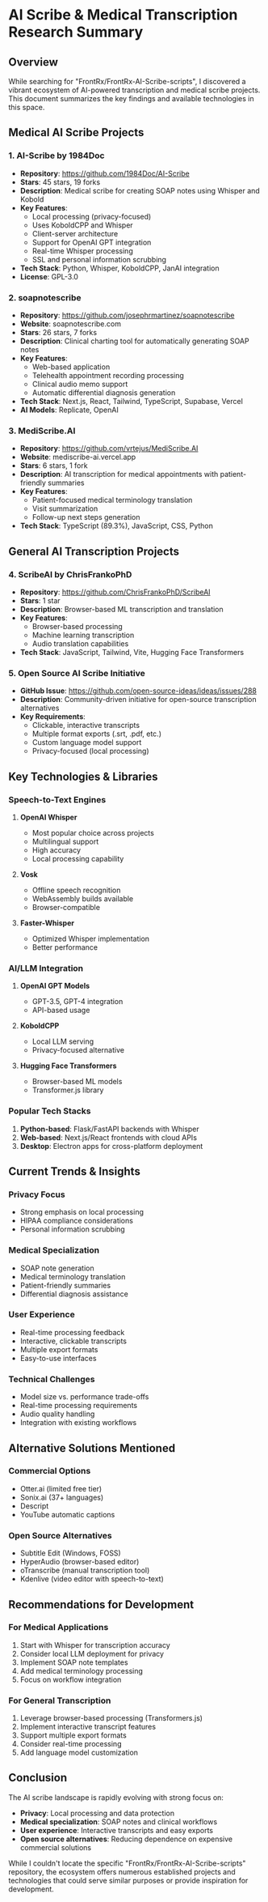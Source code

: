 # AI Scribe & Medical Transcription Research Summary

## Overview
While searching for "FrontRx/FrontRx-AI-Scribe-scripts", I discovered a vibrant ecosystem of AI-powered transcription and medical scribe projects. This document summarizes the key findings and available technologies in this space.

## Medical AI Scribe Projects

### 1. AI-Scribe by 1984Doc
- **Repository**: https://github.com/1984Doc/AI-Scribe
- **Stars**: 45 stars, 19 forks
- **Description**: Medical scribe for creating SOAP notes using Whisper and Kobold
- **Key Features**:
  - Local processing (privacy-focused)
  - Uses KoboldCPP and Whisper
  - Client-server architecture
  - Support for OpenAI GPT integration
  - Real-time Whisper processing
  - SSL and personal information scrubbing
- **Tech Stack**: Python, Whisper, KoboldCPP, JanAI integration
- **License**: GPL-3.0

### 2. soapnotescribe
- **Repository**: https://github.com/josephrmartinez/soapnotescribe
- **Website**: soapnotescribe.com
- **Stars**: 26 stars, 7 forks
- **Description**: Clinical charting tool for automatically generating SOAP notes
- **Key Features**:
  - Web-based application
  - Telehealth appointment recording processing
  - Clinical audio memo support
  - Automatic differential diagnosis generation
- **Tech Stack**: Next.js, React, Tailwind, TypeScript, Supabase, Vercel
- **AI Models**: Replicate, OpenAI

### 3. MediScribe.AI
- **Repository**: https://github.com/vrtejus/MediScribe.AI
- **Website**: mediscribe-ai.vercel.app
- **Stars**: 6 stars, 1 fork
- **Description**: AI transcription for medical appointments with patient-friendly summaries
- **Key Features**:
  - Patient-focused medical terminology translation
  - Visit summarization
  - Follow-up next steps generation
- **Tech Stack**: TypeScript (89.3%), JavaScript, CSS, Python

## General AI Transcription Projects

### 4. ScribeAI by ChrisFrankoPhD
- **Repository**: https://github.com/ChrisFrankoPhD/ScribeAI
- **Stars**: 1 star
- **Description**: Browser-based ML transcription and translation
- **Key Features**:
  - Browser-based processing
  - Machine learning transcription
  - Audio translation capabilities
- **Tech Stack**: JavaScript, Tailwind, Vite, Hugging Face Transformers

### 5. Open Source AI Scribe Initiative
- **GitHub Issue**: https://github.com/open-source-ideas/ideas/issues/288
- **Description**: Community-driven initiative for open-source transcription alternatives
- **Key Requirements**:
  - Clickable, interactive transcripts
  - Multiple format exports (.srt, .pdf, etc.)
  - Custom language model support
  - Privacy-focused (local processing)

## Key Technologies & Libraries

### Speech-to-Text Engines
1. **OpenAI Whisper**
   - Most popular choice across projects
   - Multilingual support
   - High accuracy
   - Local processing capability

2. **Vosk**
   - Offline speech recognition
   - WebAssembly builds available
   - Browser-compatible

3. **Faster-Whisper**
   - Optimized Whisper implementation
   - Better performance

### AI/LLM Integration
1. **OpenAI GPT Models**
   - GPT-3.5, GPT-4 integration
   - API-based usage

2. **KoboldCPP**
   - Local LLM serving
   - Privacy-focused alternative

3. **Hugging Face Transformers**
   - Browser-based ML models
   - Transformer.js library

### Popular Tech Stacks
1. **Python-based**: Flask/FastAPI backends with Whisper
2. **Web-based**: Next.js/React frontends with cloud APIs
3. **Desktop**: Electron apps for cross-platform deployment

## Current Trends & Insights

### Privacy Focus
- Strong emphasis on local processing
- HIPAA compliance considerations
- Personal information scrubbing

### Medical Specialization
- SOAP note generation
- Medical terminology translation
- Patient-friendly summaries
- Differential diagnosis assistance

### User Experience
- Real-time processing feedback
- Interactive, clickable transcripts
- Multiple export formats
- Easy-to-use interfaces

### Technical Challenges
- Model size vs. performance trade-offs
- Real-time processing requirements
- Audio quality handling
- Integration with existing workflows

## Alternative Solutions Mentioned

### Commercial Options
- Otter.ai (limited free tier)
- Sonix.ai (37+ languages)
- Descript
- YouTube automatic captions

### Open Source Alternatives
- Subtitle Edit (Windows, FOSS)
- HyperAudio (browser-based editor)
- oTranscribe (manual transcription tool)
- Kdenlive (video editor with speech-to-text)

## Recommendations for Development

### For Medical Applications
1. Start with Whisper for transcription accuracy
2. Consider local LLM deployment for privacy
3. Implement SOAP note templates
4. Add medical terminology processing
5. Focus on workflow integration

### For General Transcription
1. Leverage browser-based processing (Transformers.js)
2. Implement interactive transcript features
3. Support multiple export formats
4. Consider real-time processing
5. Add language model customization

## Conclusion

The AI scribe landscape is rapidly evolving with strong focus on:
- **Privacy**: Local processing and data protection
- **Medical specialization**: SOAP notes and clinical workflows  
- **User experience**: Interactive transcripts and easy exports
- **Open source alternatives**: Reducing dependence on expensive commercial solutions

While I couldn't locate the specific "FrontRx/FrontRx-AI-Scribe-scripts" repository, the ecosystem offers numerous established projects and technologies that could serve similar purposes or provide inspiration for development.